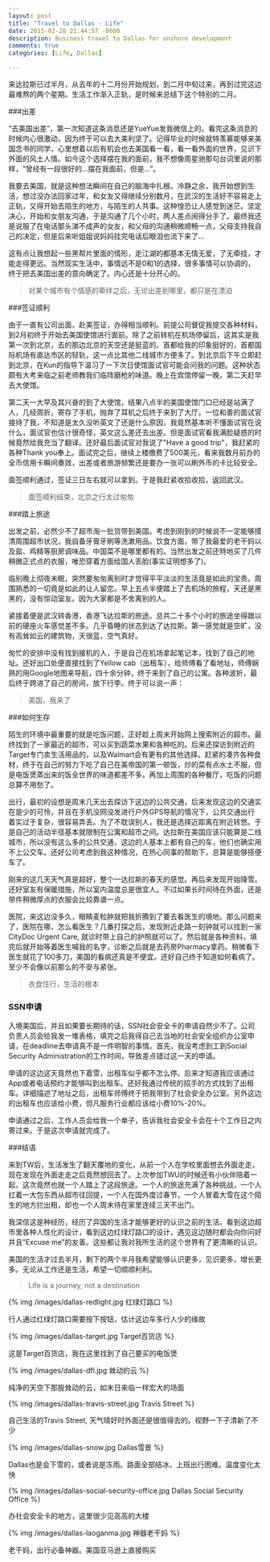 ```yaml
---
layout: post
title: "Travel to Dallas - Life"
date: 2015-02-28 21:44:57 -0600
description: Business travel to Dallas for onshore development
comments: true
categories: [Life, Dallas]

---
```


来达拉斯已过半月，从去年的十二月份开始规划，到二月中旬过来，再到过完这边最难熬的两个星期。生活工作渐入正轨，是时候来总结下这个特别的二月。


###出差

“去美国出差”，第一次知道这条消息还是YueYue发我微信上的。看完这条消息的时候内心很激动，因为终于可以去大美利坚了。记得毕业的时候就特羡慕能够来美国念书的同学，心里想着以后有机会也去美国看一看，看一看外面的世界，见识下外面的风土人情。如今这个选择摆在我的面前，我不想像周星驰那句台词里说的那样，“曾经有一段很好的...摆在我面前，但是...”。

<!-- Read more -->

我要去美国，就是这种想法瞬间在自己的脑海中扎根。冷静之余，我开始想到生活，想过没办法回家过年，和女友又得继续分别数月，在武汉的生活好不容易走上正轨，又得开始去陌生的地方，与陌生的人共事。这种惶恐让人感觉到迷茫。坚定决心，开始和女朋友沟通，于是沟通了几个小时，两人差点闹得分手了。最终我还是说服了在电话那头涕不成声的女友，和父母的沟通稍微顺畅一点，父母支持我自己的决定，但是后来听姐姐说妈妈挂完电话后眼泪也流下来了...

这有点让我想起一些黑帮片里面的情形，走江湖的都基本无情无爱，了无牵挂，才能走得更远。当然现实生活中，事情远不是0和1的选择，很多事情可以协调的，终于把去美国出差的意向确定了。内心还是十分开心的。

> 对某个城市有个情感的牵绊之后，无论出差到哪里，都只是在漂泊

###签证顺利

由于一直有公司出面，赴美签证，办得相当顺利。前提公司督促我提交各种材料，到2月初终于开始去美国使馆进行面前。除了之前转机在机场停留后，这其实是我第一次到北京，去的那边北京的天空还是挺蓝的。首都给我的印象挺好的，首都国际机场有直达市区的轻轨，这一点比其他二线城市方便多了。到北京后下午立即赶到北京，在Kun的指导下温习了一下次日使馆面试官可能会问我的问题。这种状态颇有大考来临之前老师教我们临阵磨枪的味道。晚上在宾馆停留一晚，第二天赶早去大使馆。

第二天一大早及其兴奋的到了大使馆，结果八点半的美国使馆门口已经是站满了人，几经周折，寄存了手机，抛弃了耳机之后终于来到了大厅。一位和善的面试官接待了我，不知道是太久没听英文了还是什么原因，我竟然基本听不懂面试官在说什么，面试官也估计很奇怪，英文这么差还去出差。但是面试官看我满脸疑惑的时候竟然给我充当了翻译。还好最后面试官对我说了"Have a good trip"，我赶紧的各种Thank you奉上。面试完之后，继续上楼缴费了500美元，看来我数月前办的全币信用卡瞬间奏效，出差或者旅游频繁还是要办一张可以刷外币的卡比较安全。

面签顺利通过，签证三日左右就可以拿到。于是我赶紧收拾收拾，返回武汉。

> 面签顺利结束，北京之行太过匆匆

###踏上旅途

出发之前，必然少不了超市淘一批货带到美国。考虑到刚到的时候说不一定能够摸清周围超市状况，我自备牙膏牙刷等洗漱用品。饮食方面，带了我最爱的老干妈以及盐、鸡精等厨房调味品。中国菜不是哪里都有的。当然出发之前还特地买了几件稍微正式点的衣服，唯恐穿着方面给国人丢脸(事实证明想多了)。

临别晚上彻夜未眠，突然要匆匆离别时才觉得平平淡淡的生活竟是如此的宝贵。周围熟悉的一切竟是如此的让人留恋。早上五点半便踏上了去机场的旅程，天还是黑黑的，没有惊动室友。因为大家都是不舍离别的人。

紧接着便是武汉转香港，香港飞达拉斯的旅途。总共二十多个小时的旅途坐得跟以前的硬座火车感觉差不多。几乎昏睡的状态到达了达拉斯。第一感觉就是空旷，没有高耸如云的建筑物，天很蓝，空气真好。

匆忙的安排中没有找到接机的人，于是自己在机场拿起笔记本，找到了自己的地址。还好出口处便直接找到了Yellow cab（出租车），给师傅看了看地址，师傅娴熟的用Google地图来导航，四十余分钟，终于来到了自己的公寓。各种波折，最后终于跨进了自己的房间，放下行李。终于可以说一声：

> 美国，我来了

###如何生存

陌生的环境中最重要的就是吃饭问题，正好趁上周末开始网上搜索附近的超市。最终找到了一家最近的超市，可以买到蔬菜水果和各种吃的。后来还探访到附近的Target专门卖生活用品的，以及Walmart会有更有的其他选择。赶紧的凑齐各种食材，终于在自己的努力下吃了自己在美帝国的第一顿饭，炒的菜有点水土不服，但是电饭煲蒸出来的饭全世界的味道都差不多。再加上周围的各种餐厅，吃饭的问题总算不用愁了。

出行，最初的设想是周末几天出去探访下这边的公共交通，后来发现这边的交通实在是少的可怜，并且在手机没网没发进行户外GPS导航的情况下，公共交通出行着实过于复杂，很容易弄丢。为了不耽误别人，我还是选择近距离在附近转悠。于是自己的活动半径基本就限制在公寓和超市之间。达拉斯在美国应该只能算是二线城市，所以没有这么多的公共交通，这边的人基本上都有自己的车，他们也确实用不上公交车。还好公司考虑到我这种情况，在热心同事的帮助下，总算是能够搭便车了。

刚来的这几天天气真是超好，整个一达拉斯的春天的感觉。再后来发现开始降雪。还好室友有保暖措施，所以室内温度总是很宜人。不过如果长时间待在外面，还是带件稍微厚点的衣服会比较靠谱一点。

医院，来这边没多久，眼睛麦粒肿就把我折腾到了要去看医生的境地。那么问题来了，医院在哪，怎么看医生？几番打探之后，发现附近走路一刻钟就可以找到一家CityDoc Urgent Care, 就诊时带上自己的护照就可以了。然后就是各种资料，填完后就开始等着医生喊我的名字，诊断之后就是去药房Pharmacy拿药。稍微看下医生就花了100多刀，美国的看病还真是不便宜。还好自己终于知道如何看病了。至少不会像以前那么的不安与紧张。


> 衣食住行，生活的根本

### SSN申请

入境美国后，并且如果要长期待的话，SSN社会安全卡的申请自然少不了。公司负责人员会给我发一堆表格，填完之后我得自己去当地的社会安全组织办公室申请，在deadline去申请真不是一件明智的事情。首先，我没考虑到工到Social Security Administration的工作时间，导致差点错过这一天的申请。

申请的这边这天竟然也下着雪，出租车似乎都不怎么停。后来才知道我应该通过App或者电话预约才能够叫到出租车。还好我通过传统的招手的方式找到了出租车。详细描述了地址之后，出租车师傅终于把我带到了社会安全办公室。另外这边的出租车也应该给小费，但凡服务行业都应该给小费10%-20%。

申请通过之后，工作人员会给我一个单子，告诉我社会安全卡会在十个工作日之内寄过来。于是这次申请就完成了。

###结语

来到TW后，生活发生了翻天覆地的变化，从前一个人在学校里面想去外面走走，现在发现在外面走走之后竟然想回去了。上次参加TWU的时候还有小伙伴陪着一起，这次竟然也就一个人踏上了这段旅途。一个人的旅途充满了各种挑战，一个人扛着一大包东西从超市往回提，一个人在国外度过春节，一个人冒着大雪在这个陌生的地方拦出租，却也一个人周末待在家里连续三天不出门。

我深信这是种经历，经历了异国的生活才能够更好的认识之前的生活。看到这边超市里各种人性化的设计，看到这边红绿灯路口的设计，遇见这边随时都会向你问好并且“Excuse me”的友善。这些都让我对我所生活的这个世界有了更清晰的认识。

美国的生活才过去半月，剩下的两个半月我希望能够认识更多，见识更多，增长更多。无论从工作还是生活，希望一切顺顺利利。

> Life is a journey, not a destination


{% img /images/dallas-redlight.jpg 红绿灯路口 %}

行人通过红绿灯路口需要按下按钮，估计这边车多行人少的缘故


{% img /images/dallas-target.jpg Target百货店 %}

这是Target百货店，我在这里找到了自己要买的电饭煲

{% img /images/dallas-dfl.jpg 耸动的云 %}

纯净的天空下那股耸动的云，如末日来临一样宏大的场面

{% img /images/dallas-travis-street.jpg Travis Street %}

自己生活的Travis Street, 天气晴好时外面还是很值得去的。视野一下子清新了不少

{% img /images/dallas-snow.jpg Dallas雪景 %}

Dallas也是会下雪的，或者说是冻雨。路面全部结冰，上班出行困难。温度变化太快

{% img /images/dallas-social-security-office.jpg Dallas Social Security Office %}

办社会安全卡的地方，这里很少见高高的大楼

{% img /images/dallas-laoganma.jpg 神器老干妈 %}

老干妈，出行必备神器。美国亚马逊上直接购买
